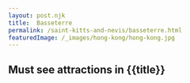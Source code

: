 ```yaml
---
layout: post.njk
title: 	Basseterre
permalink: /saint-kitts-and-nevis/basseterre.html
featuredImage: /_images/hong-kong/hong-kong.jpg
---
```

## Must see attractions in {{title}}